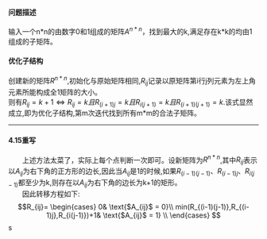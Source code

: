 #### 问题描述
输入一个n&#42;n的由数字0和1组成的矩阵$A^{n*n}$，找到最大的k,满足存在k&#42;k的均由1组成的子矩阵。
#### 优化子结构
创建新的矩阵$R^{n*n}$,初始化与原始矩阵相同,$R_{ij}$记录以原矩阵第i行j列元素为左上角元素所能构成全1矩阵的大小。</br>
则有$R_{ij} = k+1 \Leftrightarrow R_{ij} = k且R_{(i+1)j} = k且R_{i(j+1)} = k且R_{(i+1)(j+1)} = k$.该式显然成立,即为优化子结构,第m次迭代找到所有m*m的合法子矩阵。

---
#### 4.15重写
&emsp;&emsp;上述方法太菜了，实际上每个点判断一次即可。设新矩阵为$R^{n*n}$,其中$R_{ij}$表示以$A_{ij}$为右下角的正方形的边长,因此当$A_{ij}$是1的时候,如果$R_{(i-1)(j-1)}$、$R_{(i-1)j}$、$R_{i(j-1)}$都至少为k,则存在以$A_{ij}$为右下角的边长为k+1的矩形。</br>
&emsp;&emsp;因此转移方程如下:
$$R_{ij}=
\begin{cases}
0& \text{$A_{ij}$ = 0}\\
min(R_{(i-1)(j-1)},R_{(i-1)j},R_{i(j-1)})+1& \text{$A_{ij}$ = 1}  \\
\end{cases}
$$s

